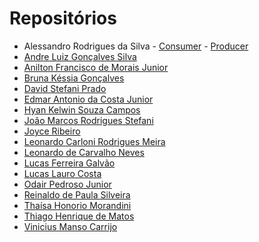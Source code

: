 # Repositórios

* Alessandro Rodrigues da Silva - [Consumer](https://github.com/alessandrorsilva/node-bull-consumer) - [Producer](https://github.com/alessandrorsilva/node-bull-producer)
* [Andre Luiz Gonçalves Silva](https://github.com/andrebetta123/unifacef-react-typescript) 
* [Anilton Francisco de Morais Junior](https://github.com/AniltonMoraisJr/aulaReactJS) 
* [Bruna Késsia Gonçalves](https://github.com/brugoncalves/unifacef-react-typescript) 
* [David Stefani Prado](https://github.com/DavidPrado/posaulareact) 
* [Edmar Antonio da Costa Junior]() 
* [Hyan Kelwin Souza Campos](https://github.com/hyankelwin/reactjs-typescript-unifacef) 
* [João Marcos Rodrigues Stefani](https://github.com/JoaoStefani/unifacef-react-typescript) 
* [Joyce Ribeiro](https://github.com/riberjoy/unifacef-react-typescript/tree/master) 
* [Leonardo Carloni Rodrigues Meira](https://github.com/LeoCarloni/unifacef-react-typescript) 
* [Leonardo de Carvalho Neves](https://github.com/neves-c-leonardo/projeto-react-unifacef/tree/master) 
* [Lucas Ferreira Galvão](https://github.com/lucasferreiragalvao/projeto-reactjs-typescript-unifacef) 
* [Lucas Lauro Costa](https://github.com/LucasLauro96/react-facef) 
* [Odair Pedroso Junior](https://github.com/odair-pedroso/react-unifacef) 
* [Reinaldo de Paula Silveira](https://github.com/rpsilveira/projeto-react-unifacef) 
* [Thaísa Honorio Morandini](https://github.com/thaisamorandini89/unifacefreactapp) 
* [Thiago Henrique de Matos](https://github.com/ThiagoHMatos)
* [Vinicius Manso Carrijo](https://github.com/ViniciusCarrijo/react-facef) 
